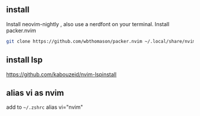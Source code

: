 ## install
Install neovim-nightly , also use a nerdfont on your terminal.
Install packer.nvim
```bash
git clone https://github.com/wbthomason/packer.nvim ~/.local/share/nvim/site/pack/packer/start/packer.nvim
```

## install lsp
https://github.com/kabouzeid/nvim-lspinstall

## alias vi as nvim
add to `~/.zshrc` alias vi="nvim"
